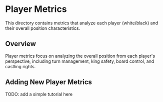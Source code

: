 # Player Metrics

This directory contains metrics that analyze each player (white/black) and their overall position characteristics.

## Overview

Player metrics focus on analyzing the overall position from each player's perspective, including turn management, king safety, board control, and castling rights.

## Adding New Player Metrics

TODO: add a simple tutorial here
